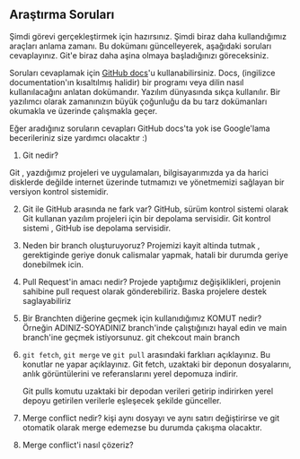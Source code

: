 ## Araştırma Soruları

Şimdi görevi gerçekleştirmek için hazırsınız. Şimdi biraz daha kullandığımız araçları anlama zamanı. Bu dokümanı güncelleyerek, aşağıdaki soruları cevaplayınız. Git'e biraz daha aşina olmaya başladığınızı göreceksiniz. 

Soruları cevaplamak için [GitHub docs](https://docs.github.com/en)'u kullanabilirsiniz. Docs, (ingilizce documentation'ın kısaltılmış halidir) bir programı veya dilin nasıl kullanılacağını anlatan dokümandır. Yazılım dünyasında sıkça kullanılır. Bir yazılımcı olarak zamanınızın büyük çoğunluğu da bu tarz dokümanları okumakla ve üzerinde çalışmakla geçer.

Eğer aradığınız soruların cevapları GitHub docs'ta yok ise Google'lama becerileriniz size yardımcı olacaktır :)

1. Git nedir?

Git , yazdığımız projeleri ve uygulamaları, bilgisayarımızda ya da harici disklerde değilde internet üzerinde tutmamızı ve yönetmemizi sağlayan bir versiyon kontrol sistemidir.

2. Git ile GitHub arasında ne fark var?
GitHub, sürüm kontrol sistemi olarak Git kullanan yazılım projeleri için bir depolama servisidir.
Git kontrol sistemi , GitHub ise depolama servisidir.
3. Neden bir branch oluşturuyoruz? 
Projemizi kayit altinda tutmak , gerektiginde geriye donuk calismalar yapmak, hatali bir durumda geriye donebilmek icin.
4. Pull Request'in amacı nedir?
     Projede yaptığımız değişiklikleri, projenin sahibine pull request olarak gönderebiliriz. Baska projelere destek saglayabiliriz
5. Bir Branchten diğerine geçmek için kullanıdığımız KOMUT nedir? Örneğin ADINIZ-SOYADINIZ branch'inde çalıştığınızı hayal edin ve main branch'ine geçmek istiyorsunuz.
     git chekcout main branch
6. `git fetch`, `git merge` ve `git pull` arasındaki farklıarı açıklayınız. Bu konutlar ne yapar açıklayınız.
    Git fetch, uzaktaki bir deponun dosyalarını, anlık görüntülerini ve referanslarını yerel depomuza indirir. 

    Git pulls komutu uzaktaki bir depodan verileri getirip indirirken yerel depoyu getirilen verilerle eşleşecek şekilde günceller.
7. Merge conflict nedir? 
       kişi aynı dosyayı ve aynı satırı değiştirirse ve git otomatik olarak merge edemezse bu durumda  çakışma olacaktır.
8. Merge conflict'i nasıl çözeriz?

